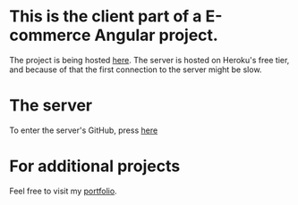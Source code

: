 # This is the client part of a E-commerce Angular project.

The project is being hosted [here](https://adoring-mayer-5b9576.netlify.app/).
The server is hosted on Heroku's free tier, and because of that the first connection to the server might be slow.

# The server

To enter the server's GitHub, press [here](https://github.com/guypersonalgithub/angular-ecommerce-server)

# For additional projects

Feel free to visit my [portfolio](https://upbeat-benz-b6e02e.netlify.app/).
